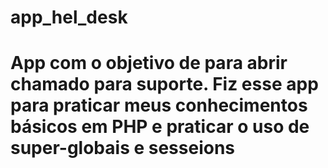 # app_hel_desk
# App com o objetivo de para abrir chamado para suporte. Fiz esse app para praticar meus conhecimentos básicos em PHP e praticar o uso de super-globais e sesseions 
